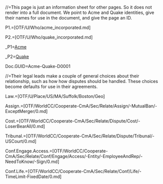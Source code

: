 //=This page is just an information sheet for other pages.  So it does not render into a full document.  We point to Acme and Quake identities, give their names for use in the document, and give the page an ID.

P1.=[OTF/U/Who/acme_incorporated.md]

P2.=[OTF/U/Who/quake_incorporated.md]

_P1=<a href="#Def.P1.Sec" class="definedterm">Acme</a>

_P2=<a href="#Def.P2.Sec" class="definedterm">Quake</a>

Doc.GUID=Acme-Quake-D0001

//=Their legal leads make a couple of general choices about their relationship, such as how how disputes should be handled.  These choices become defaults for use in their agreements.

Law.=[OTF/U/Place/US/MA/Suffolk/Boston/Geo]

Assign.=[OTF/WorldCC/Cooperate-CmA/Sec/Relate/Assign/-MutualBan/-ExceptMerger/0.md]

Cost.=[OTF/WorldCC/Cooperate-CmA/Sec/Relate/Dispute/Cost/-LoserBearAll/0.md]

Tribunal.=[OTF/WorldCC/Cooperate-CmA/Sec/Relate/Dispute/Tribunal/-USCourt/0.md]

Conf.Engage.Access.=[OTF/WorldCC/Cooperate-CmA/Sec/Relate/Conf/Engage/Access/-Entity/-EmployeeAndRep/-NeedToKnow/-Sign/0.md]

Conf.Life.=[OTF/WorldCC/Cooperate-CmA/Sec/Relate/Conf/Life/-TimeLimit-FixedDate/0.md]

